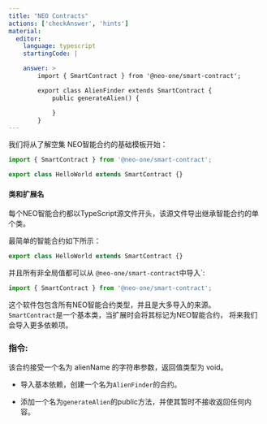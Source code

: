 ```yaml
---
title: "NEO Contracts"
actions: ['checkAnswer', 'hints']
material: 
  editor:
    language: typescript
    startingCode: |

    answer: > 
        import { SmartContract } from '@neo-one/smart-contract';

        export class AlienFinder extends SmartContract {
            public generateAlien() {

            }
        }
---
```




我们将从了解空集 NEO智能合约的基础模板开始：

```typescript
import { SmartContract } from '@neo-one/smart-contract';

export class HelloWorld extends SmartContract {}
```
#### 类和扩展名

每个NEO智能合约都以TypeScript源文件开头，该源文件导出继承智能合约的单个类。

最简单的智能合约如下所示：

```typescript
export class HelloWorld extends SmartContract {}
```
并且所有非全局值都可以从 `@neo-one/smart-contract`中导入`:

```typescript
import { SmartContract } from '@neo-one/smart-contract';
```

这个软件包包含所有NEO智能合约类型，并且是大多导入的来源。 `SmartContract`是一个基本类，当扩展时会将其标记为NEO智能合约，
将来我们会导入更多依赖项。


### 指令: 

该合约接受一个名为 alienName 的字符串参数，返回值类型为 void。

- 导入基本依赖，创建一个名为`AlienFinder`的合约。

- 添加一个名为`generateAlien`的public方法，并使其暂时不接收返回任何内容。



